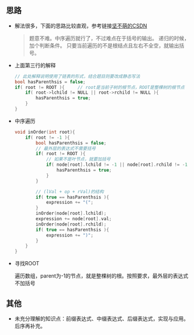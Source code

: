 ##  思路

*   解法很多，下面的思路比较直观，参考链接[坚不萌的CSDN](http://blog.csdn.net/shepherd2010/article/details/72862254)

    >   题意不难。中序遍历就行了，不过难点在于括号的输出。
    >   递归的时候，加个判断条件。
    >   只要当前遍历的不是根结点且左右不全空，就输出括号。
    
*   上面第三行的解释
    
    ```cpp
    // 此处解释说明使用了链表的形式，结合题目则要改成静态写法
    bool hasParenthsis = false;
    if( root != ROOT ){     // root是当前子树的根节点，ROOT是整棵树的根节点
        if( root->lchild != NULL || root->rchild != NULL ){
            hasParenthsis = true;
        }
    }
    ```
    
*   中序遍历

    ```cpp
    void inOrder(int root){
    	if( root != -1 ){
    		bool hasParenthsis = false;
    		// 最外层的表达式不需要括号
    		if( root != ROOT ){
    			// 如果不是叶节点，就要加括号
    			if( node[root].lchild != -1 || node[root].rchild != -1 ){
    				hasParenthsis = true;
    			}
    		}
    
    		// (lVal + op + rVal)的结构
    		if( true == hasParenthsis ){
    			expression += "(";
    		}
    		inOrder(node[root].lchild);
    		expression += node[root].val;
    		inOrder(node[root].rchild);
    		if( true == hasParenthsis ){
    			expression += ")";
    		}
    	}
    }
    ```

*   寻找ROOT

    遍历数组，parent为-1的节点，就是整棵树的根。按照要求，最外层的表达式不加括号

##  其他

*   未充分理解的知识点：前缀表达式、中缀表达式、后缀表达式，实现与应用。后序再补充。